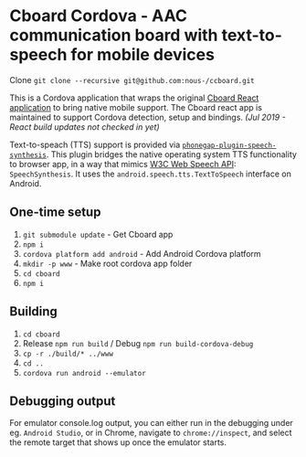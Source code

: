# Cboard Cordova - AAC communication board with text-to-speech for mobile devices

Clone `git clone --recursive git@github.com:nous-/ccboard.git`

This is a Cordova application that wraps the original [Cboard React application](https://github.com/cboard-org/cboard) to bring native mobile support. The Cboard react app is maintained to support Cordova detection, setup and bindings. *(Jul 2019 - React build updates not checked in yet)*

Text-to-speach (TTS) support is provided via [`phonegap-plugin-speech-synthesis`](https://github.com/macdonst/SpeechSynthesisPlugin). This plugin bridges the native operating system TTS functionality to browser app, in a way that mimics [W3C Web Speech API](https://developer.mozilla.org/en-US/docs/Web/API/Web_Speech_API): `SpeechSynthesis`. It uses the `android.speech.tts.TextToSpeech` interface on Android.

## One-time setup

1. `git submodule update` - Get Cboard app 
1. `npm i`
1. `cordova platform add android` - Add Android Cordova platform 
1. `mkdir -p www` - Make root cordova app folder 
1. `cd cboard`
1. `npm i`

## Building

1. `cd cboard`
1. Release `npm run build` / Debug `npm run build-cordova-debug`
1. `cp -r ./build/* ../www`
1. `cd ..`
1. `cordova run android --emulator`

## Debugging output

For emulator console.log output, you can either run in the debugging under eg. `Android Studio`, or in Chrome, navigate to `chrome://inspect`, and select the remote target that shows up once the emulator starts.